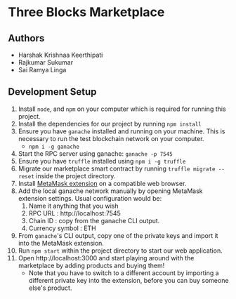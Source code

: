 # Three Blocks Marketplace

## Authors
- Harshak Krishnaa Keerthipati
- Rajkumar Sukumar
- Sai Ramya Linga

## Development Setup
1) Install `node`, and `npm` on your computer which is required for running this project.
2) Install the dependencies for our project by running `npm install`
3) Ensure you have `ganache` installed and running on your machine. This is necessary to run the test blockchain network on your computer.
   - `npm i -g ganache`
4) Start the RPC server using ganache: `ganache -p 7545`
5) Ensure you have `truffle` installed using `npm i -g truffle`
6) Migrate our marketplace smart contract by running `truffle migrate --reset` inside the project directory.
7) Install [MetaMask extension](https://metamask.io) on a compatible web browser.
8) Add the local ganache network manually by opening MetaMask extension settings. Usual configuration would be:
   1) Name it anything that you wish
   2) RPC URL : http://localhost:7545
   3) Chain ID : copy from the ganache CLI output.
   4) Currency symbol : ETH
9) From `ganache`'s CLI output, copy one of the private keys and import it into the MetaMask extension.
10) Run `npm start` within the project directory to start our web application.
11) Open http://localhost:3000 and start playing around with the marketplace by adding products and buying them!
    - Note that you have to switch to a different account by importing a different private key into the extension, before you can buy someone else's product.